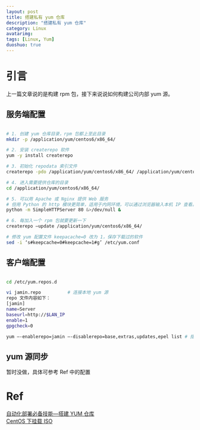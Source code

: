 ```yaml
---
layout: post
title: 搭建私有 yum 仓库
description: "搭建私有 yum 仓库"
category: Linux
avatarimg:
tags: [Linux, Yum]
duoshuo: true
---
```



# 引言

上一篇文章说的是构建 rpm 包，接下来说说如何构建公司内部 yum 源。


## 服务端配置

```bash

# 1. 创建 yum 仓库目录，rpm 包都上至此目录
mkdir -p /application/yum/centos6/x86_64/    

# 2. 安装 createrepo 软件
yum -y install createrepo                    

# 3. 初始化 repodata 索引文件
createrepo -pdo /application/yum/centos6/x86_64/ /application/yum/centos6/x86_64/     

# 4. 进入需要提供仓库的目录
cd /application/yum/centos6/x86_64/          

# 5. 可以用 Apache 或 Nginx 提供 Web 服务
# 但用 Python 的 http 模块更简单，适用于内网环境，可以通过浏览器输入本机 IP 查看。
python -m SimpleHTTPServer 80 &>/dev/null &  

# 6. 每加入一个 rpm 包就要更新一下
createrepo –update /application/yum/centos6/x86_64/       

# 修改 yum 配置文件 keepacache=0 改为 1，保存下载过的软件
sed -i ‘s#keepcache=0#keepcache=1#g’ /etc/yum.conf         

```    


## 客户端配置

```bash

cd /etc/yum.repos.d

vi jamin.repo          # 连接本地 yum 源
repo 文件内容如下：
[jamin]
name=Server
baseurl=http://$LAN_IP
enable=1
gpgcheck=0

yum –-enablerepo=jamin –-disablerepo=base,extras,updates,epel list # 指定使用 jamin 库(临时生效)

```    

## yum 源同步

暂时没做，具体可参考 Ref 中的配置

# Ref
[自动化部署必备技能—搭建 YUM 仓库](http://www.xuliangwei.com/xubusi/40.html)  
[CentOS 下挂载 ISO](http://www.centoscn.com/CentOS/config/2014/0525/3020.html)  
